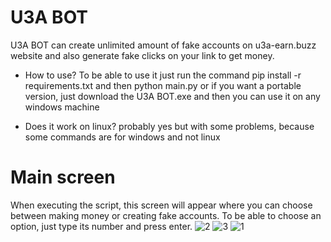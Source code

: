# U3A BOT
U3A BOT can create unlimited amount of fake accounts on u3a-earn.buzz website and also generate fake clicks on your link to get money.

* How to use? 
To be able to use it just run the command pip install -r requirements.txt and then python main.py or if you want a portable version, just download the U3A BOT.exe and then you can use it on any windows machine

* Does it work on linux?
probably yes but with some problems, because some commands are for windows and not linux

# Main screen
When executing the script, this screen will appear where you can choose between making money or creating fake accounts. To be able to choose an option, just type its number and press enter.
![2](https://user-images.githubusercontent.com/77591040/177911527-265bbd9e-4c2c-41ef-b1bf-18b59a108ff4.PNG)
![3](https://user-images.githubusercontent.com/77591040/177911528-ace89ff4-e210-4cb8-b5d2-6c27870013fe.PNG)
![1](https://user-images.githubusercontent.com/77591040/177911714-f82e9cde-418a-433b-ae73-ed06337ae2b6.PNG)
